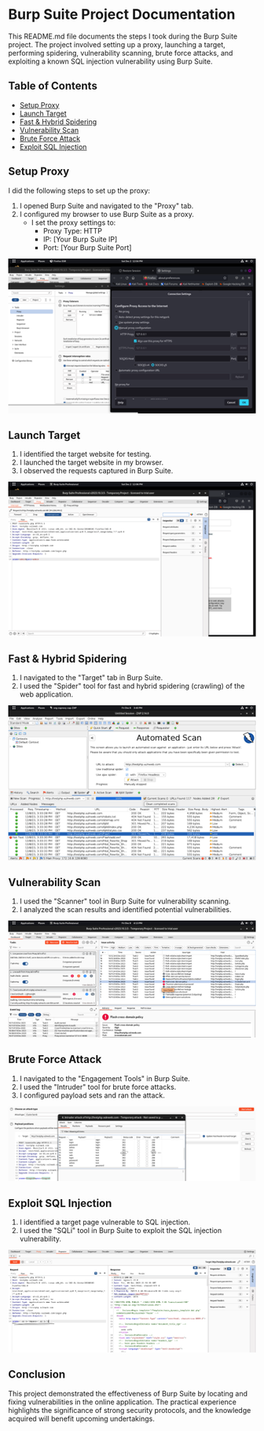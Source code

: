 # Burp Suite Project Documentation

This README.md file documents the steps I took during the Burp Suite project. The project involved setting up a proxy, launching a target, performing spidering, vulnerability scanning, brute force attacks, and exploiting a known SQL injection vulnerability using Burp Suite.

## Table of Contents

- [Setup Proxy](#setup-proxy)
- [Launch Target](#launch-target)
- [Fast & Hybrid Spidering](#fast--hybrid-spidering)
- [Vulnerability Scan](#vulnerability-scan)
- [Brute Force Attack](#brute-force-attack)
- [Exploit SQL Injection](#exploit-sql-injection)

## Setup Proxy

I did the following steps to set up the proxy:

1. I opened Burp Suite and navigated to the "Proxy" tab.
2. I configured my browser to use Burp Suite as a proxy.
   - I set the proxy settings to:
     - Proxy Type: HTTP
     - IP: [Your Burp Suite IP]
     - Port: [Your Burp Suite Port]

![Proxy Setup](images/proxy_setup.png)

## Launch Target

1. I identified the target website for testing.
2. I launched the target website in my browser.
3. I observed the requests captured in Burp Suite.

![Launch Target](images/launch_target.png)

## Fast & Hybrid Spidering

1. I navigated to the "Target" tab in Burp Suite.
2. I used the "Spider" tool for fast and hybrid spidering (crawling) of the web application.

![Spidering](images/spidering.png)

## Vulnerability Scan

1. I used the "Scanner" tool in Burp Suite for vulnerability scanning.
2. I analyzed the scan results and identified potential vulnerabilities.

![Vulnerability Scan](images/vulnerability_scan.png)

## Brute Force Attack

1. I navigated to the "Engagement Tools" in Burp Suite.
2. I used the "Intruder" tool for brute force attacks.
3. I configured payload sets and ran the attack.

![Brute Force](images/brute_force.png)

## Exploit SQL Injection

1. I identified a target page vulnerable to SQL injection.
2. I used the "SQLi" tool in Burp Suite to exploit the SQL injection vulnerability.

![SQL Injection](images/sql_injection.png)


## Conclusion

This project demonstrated the effectiveness of Burp Suite by locating and fixing vulnerabilities in the online application. The practical experience highlights the significance of strong security protocols, and the knowledge acquired will benefit upcoming undertakings.

